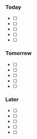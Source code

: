 ### Today

- [ ] 
- [ ] 
- [ ] 
- [ ] 
- [ ] 

### Tomorrow

- [ ] 
- [ ] 
- [ ] 
- [ ] 
- [ ] 

### Later

- [ ] 
- [ ] 
- [ ] 
- [ ] 
- [ ] 

